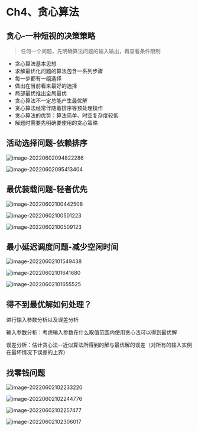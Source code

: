# Ch4、贪心算法

## 贪心-一种短视的决策策略

> 任何一个问题，先明确算法问题的输入输出，再查看条件限制

- 贪心算法基本思想
- 求解最优化问题的算法包含一系列步骤
- 每一步都有一组选择
- 做出在当前看来最好的选择
- 局部最优推出全局最优
- 贪心算法不一定总能产生最优解
- 贪心算法经常伴随着排序等预处理操作
- 贪心算法的优势：算法简单、时空复杂度较低
- 解题时需要先明确要使用的贪心策略

## 活动选择问题-依赖排序

![image-20220602094822286](https://happygoing.oss-cn-beijing.aliyuncs.com/img/image-20220602094822286.png)

![image-20220602095413404](https://happygoing.oss-cn-beijing.aliyuncs.com/img/image-20220602095413404.png)

## 最优装载问题-轻者优先

![image-20220602100442508](https://happygoing.oss-cn-beijing.aliyuncs.com/img/image-20220602100442508.png)

![image-20220602100501223](https://happygoing.oss-cn-beijing.aliyuncs.com/img/image-20220602100501223.png)

![image-20220602100509123](https://happygoing.oss-cn-beijing.aliyuncs.com/img/image-20220602100509123.png)

## 最小延迟调度问题-减少空闲时间

![image-20220602101549438](https://happygoing.oss-cn-beijing.aliyuncs.com/img/image-20220602101549438.png)

![image-20220602101641680](https://happygoing.oss-cn-beijing.aliyuncs.com/img/image-20220602101641680.png)

![image-20220602101655525](https://happygoing.oss-cn-beijing.aliyuncs.com/img/image-20220602101655525.png)

## 得不到最优解如何处理？

进行输入参数分析以及误差分析

输入参数分析：考虑输入参数在什么取值范围内使用贪心法可以得到最优解

误差分析：估计贪心法--近似算法所得到的解与最优解的误差（对所有的输入实例在最坏情况下误差的上界）

## 找零钱问题

![image-20220602102233220](https://happygoing.oss-cn-beijing.aliyuncs.com/img/image-20220602102233220.png)

![image-20220602102244776](https://happygoing.oss-cn-beijing.aliyuncs.com/img/image-20220602102244776.png)

![image-20220602102257477](https://happygoing.oss-cn-beijing.aliyuncs.com/img/image-20220602102257477.png)

![image-20220602102306017](https://happygoing.oss-cn-beijing.aliyuncs.com/img/image-20220602102306017.png)